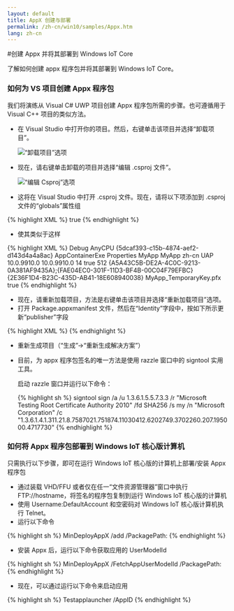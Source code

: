 ```yaml
---
layout: default
title: AppX 创建与部署
permalink: /zh-cn/win10/samples/Appx.htm
lang: zh-cn
---
```


#创建 Appx 并将其部署到 Windows IoT Core

了解如何创建 appx 程序包并将其部署到 Windows IoT Core。

### 如何为 VS 项目创建 Appx 程序包

我们将演练从 Visual C\# UWP 项目创建 Appx 程序包所需的步骤。也可遵循用于 Visual C++ 项目的类似方法。

* 在 Visual Studio 中打开你的项目。然后，右键单击该项目并选择“卸载项目”。

  ![“卸载项目”选项]({{site.baseurl}}/Resources/images/appx/unload_project_menu.png)

* 现在，请右键单击卸载的项目并选择“编辑 <Project>.csproj 文件”。

  ![“编辑 Csproj”选项]({{site.baseurl}}/Resources/images/appx/edit_projectproj.png)

* 这将在 Visual Studio 中打开 <Project>.csproj 文件。现在，请将以下项添加到 .csproj 文件的“globals”属性组

{% highlight XML %}
<GenerateAppxPackageOnBuild>true</GenerateAppxPackageOnBuild>
{% endhighlight %}

* 使其类似于这样

{% highlight XML %}
<PropertyGroup>
  <Configuration Condition=" '$(Configuration)' == '' ">Debug</Configuration>
  <Platform Condition=" '$(Platform)' == '' ">AnyCPU</Platform>
  <ProjectGuid>{5dcaf393-c15b-4874-aef2-d143d4a4a8ac}</ProjectGuid>
  <OutputType>AppContainerExe</OutputType>
  <AppDesignerFolder>Properties</AppDesignerFolder>
  <RootNamespace>MyApp</RootNamespace>
  <AssemblyName>MyApp</AssemblyName>
  <DefaultLanguage>zh-cn</DefaultLanguage>
  <TargetPlatformIdentifier>UAP</TargetPlatformIdentifier>
  <TargetPlatformVersion>10.0.9910.0</TargetPlatformVersion>
  <TargetPlatformMinVersion>10.0.9910.0</TargetPlatformMinVersion>
  <MinimumVisualStudioVersion>14</MinimumVisualStudioVersion>
  <EnableProjectNCompatibleProfile>true</EnableProjectNCompatibleProfile>
  <FileAlignment>512</FileAlignment>
  <ProjectTypeGuids>{A5A43C5B-DE2A-4C0C-9213-0A381AF9435A};{FAE04EC0-301F-11D3-BF4B-00C04F79EFBC}</ProjectTypeGuids>
  <DebugEngines>{2E36F1D4-B23C-435D-AB41-18E608940038}</DebugEngines>
  <PackageCertificateKeyFile>MyApp_TemporaryKey.pfx</PackageCertificateKeyFile>
  <GenerateAppxPackageOnBuild>true</GenerateAppxPackageOnBuild>
</PropertyGroup>
{% endhighlight %}

* 现在，请重新加载项目，方法是右键单击该项目并选择“重新加载项目”选项。
* 打开 Package.appxmanifest 文件，然后在“Identity”字段中，按如下所示更新“publisher”字段

{% highlight XML %}
<Identity
  Name="MyApp"
  Publisher="CN=Microsoft Corporation, O=Microsoft Corporation, L=Redmond, S=Washington, C=US"
  Version="1.0.0.0" />
{% endhighlight %}

* 重新生成项目（“生成”-\>“重新生成解决方案”）
* 目前，为 appx 程序包签名的唯一方法是使用 razzle 窗口中的 signtool 实用工具。

  启动 razzle 窗口并运行以下命令：

  {% highlight sh %}
  signtool sign /a /u 1.3.6.1.5.5.7.3.3 /r "Microsoft Testing Root Certificate Authority 2010" /fd SHA256 /s my /n "Microsoft Corporation" /c "1.3.6.1.4.1.311.21.8.7587021.751874.11030412.6202749.3702260.207.195000.4717730" <AppxFilePath>
  {% endhighlight %}


### 如何将 Appx 程序包部署到 Windows IoT 核心版计算机

只需执行以下步骤，即可在运行 Windows IoT 核心版的计算机上部署/安装 Appx 程序包

* 通过装载 VHD/FFU 或者仅在任一“文件资源管理器”窗口中执行 FTP://hostname，将签名的程序包复制到运行 Windows IoT 核心版的计算机
* 使用 Username:DefaultAccount 和空密码对 Windows IoT 核心版计算机执行 Telnet。
* 运行以下命令


{% highlight sh %}
MinDeployAppX /add /PackagePath:<AppxFilePath>
{% endhighlight %}


* 安装 Appx 后，运行以下命令获取应用的 UserModelId


{% highlight sh %}
MinDeployAppX /FetchAppUserModelId /PackagePath:<AppxFilePath>
{% endhighlight %}


* 现在，可以通过运行以下命令来启动应用


{% highlight sh %}
Testapplauncher /AppID <AppUserModelID>
{% endhighlight %}
